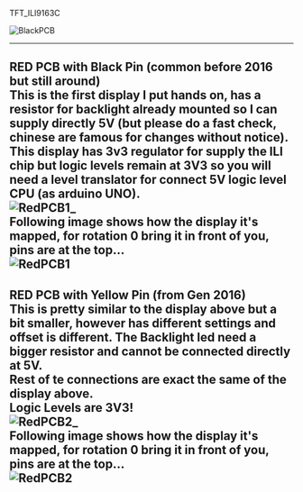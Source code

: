 TFT_ILI9163C



![BlackPCB](https://github.com/sumotoy/TFT_ILI9163C/blob/Docs/images/ILI9163C_blackPCB.png)

-------------------------------------------------------------------------------------------
RED PCB with Black Pin (common before 2016 but still around)<br>
This is the first display I put hands on, has a resistor for backlight already mounted so I can supply directly 5V (but please do a fast check, chinese are famous for changes without notice). This display has 3v3 regulator for supply the ILI chip but logic levels remain at 3V3 so you will need a level translator for connect 5V logic level CPU (as arduino UNO).<br>
![RedPCB1_](https://github.com/sumotoy/TFT_ILI9163C/blob/Docs/images/ored.jpg)
<br>Following image shows how the display it's mapped, for rotation 0 bring it in front of you, pins are at the top...<br>
![RedPCB1](https://github.com/sumotoy/TFT_ILI9163C/blob/Docs/images/ILI9163C_blackPin.png)
-------------------------------------------------------------------------------------------
RED PCB with Yellow Pin (from Gen 2016)<br>
This is pretty similar to the display above but a bit smaller, however has different settings and offset is different. The Backlight led need a bigger resistor and cannot be connected directly at 5V.<br>
Rest of te connections are exact the same of the display above.<br>
Logic Levels are 3V3!<br>
![RedPCB2_](https://github.com/sumotoy/TFT_ILI9163C/blob/Docs/images/yell.JPG)
<br>Following image shows how the display it's mapped, for rotation 0 bring it in front of you, pins are at the top...<br>
![RedPCB2](https://github.com/sumotoy/TFT_ILI9163C/blob/Docs/images/ILI9163C_yellowPin.png)
-------------------------------------------------------------------------------------------
